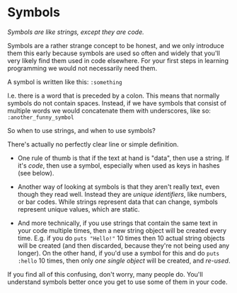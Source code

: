 # Symbols

*Symbols are like strings, except they are code.*

Symbols are a rather strange concept to be honest, and we only introduce them
this early because symbols are used so often and widely that you'll very likely
find them used in code elsewhere. For your first steps in learning programming
we would not necessarily need them.

A symbol is written like this: `:something`

I.e. there is a word that is preceded by a colon. This means that normally
symbols do not contain spaces. Instead, if we have symbols that consist of
multiple words we would concatenate them with underscores, like so:
`:another_funny_symbol`

So when to use strings, and when to use symbols?

There's actually no perfectly clear line or simple definition.

* One rule of thumb is that if the text at hand is "data", then use a string.
  If it's *code*, then use a symbol, especially when used as keys in hashes (see
  below).

* Another way of looking at symbols is that they aren't really text, even though
  they read well. Instead they are *unique identifiers*, like numbers, or bar
  codes. While strings represent data that can change, symbols represent unique
  values, which are static.

* And more technically, if you use strings that contain the same text in your
  code multiple times, then a new string object will be created every time. E.g.
  if you do `puts "Hello!"` 10 times then 10 actual string objects will be
  created (and then discarded, because they're not being used any longer). On the
  other hand, if you'd use a symbol for this and do `puts :hello` 10 times, then
  only *one single object* will be created, and *re-used*.

If you find all of this confusing, don't worry, many people do. You'll
understand symbols better once you get to use some of them in your code.
